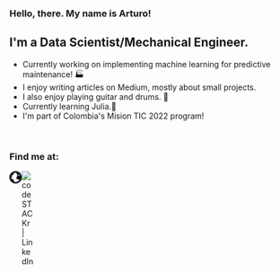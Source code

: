 ### Hello, there. My name is Arturo!

## I'm a Data Scientist/Mechanical Engineer.

- Currently working on implementing machine learning for predictive maintenance! 🏭
- I enjoy writing articles on Medium, mostly about small projects.
- I also enjoy playing guitar and drums. 🎵
- Currently learning Julia.👀
- I'm part of Colombia's Mision TIC 2022 program!


<br />

### Find me at:

[<img align="left" alt="codeSTACKr.com" width="22px" src="https://raw.githubusercontent.com/iconic/open-iconic/master/svg/globe.svg" />][website]

[<img align="left" alt="codeSTACKr | LinkedIn" width="22px" src="https://cdn.jsdelivr.net/npm/simple-icons@v3/icons/linkedin.svg" />][linkedin]

<br />

[website]: https://arturorey.medium.com/
[linkedin]: https://www.linkedin.com/in/ingarturorey/
